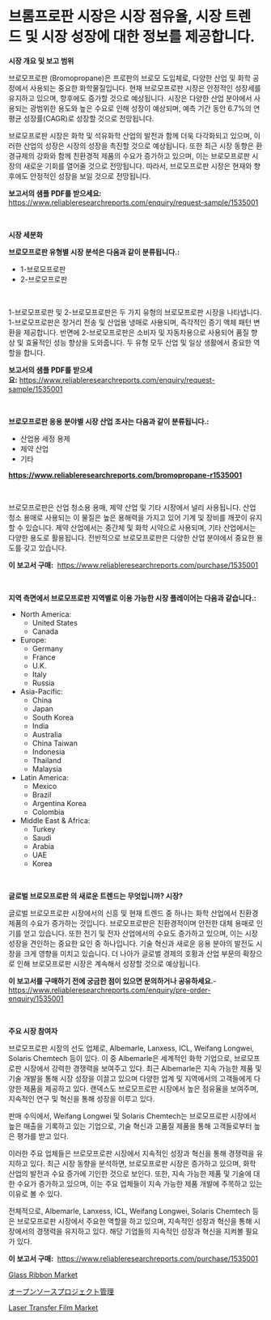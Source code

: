 <p><h1>브롬프로판 시장은 시장 점유율, 시장 트렌드 및 시장 성장에 대한 정보를 제공합니다.</h1></p><p><strong>시장 개요 및 보고 범위</strong></p>
<p><p>브로모프로판 (Bromopropane)은 프로판의 브로모 도입체로, 다양한 산업 및 화학 공정에서 사용되는 중요한 화학물질입니다. 현재 브로모프로판 시장은 안정적인 성장세를 유지하고 있으며, 향후에도 증가할 것으로 예상됩니다. 시장은 다양한 산업 분야에서 사용되는 광범위한 용도와 높은 수요로 인해 성장이 예상되며, 예측 기간 동안 6.7%의 연평균 성장률(CAGR)로 성장할 것으로 전망됩니다.</p><p>브로모프로판 시장은 화학 및 석유화학 산업의 발전과 함께 더욱 다각화되고 있으며, 이러한 산업의 성장은 시장의 성장을 촉진할 것으로 예상됩니다. 또한 최근 시장 동향은 환경규제의 강화와 함께 친환경적 제품의 수요가 증가하고 있으며, 이는 브로모프로판 시장의 새로운 기회를 열어줄 것으로 전망됩니다. 따라서, 브로모프로판 시장은 현재와 향후에도 안정적인 성장을 보일 것으로 전망됩니다.</p></p>
<p><strong>보고서의 샘플 PDF를 받으세요:</strong> <a href="https://www.reliableresearchreports.com/enquiry/request-sample/1535001">https://www.reliableresearchreports.com/enquiry/request-sample/1535001</a></p>
<p>&nbsp;</p>
<p><strong>시장 세분화</strong></p>
<p><strong>브로모프로판 유형별 시장 분석은 다음과 같이 분류됩니다.:</strong></p>
<p><ul><li>1-브로모프로판</li><li>2-브로모프로판</li></ul></p>
<p>&nbsp;</p>
<p><p>1-브로모프로판 및 2-브로모프로판은 두 가지 유형의 브로모프로판 시장을 나타냅니다. 1-브로모프로판은 장거리 전송 및 산업용 냉매로 사용되며, 즉각적인 증기 액체 패턴 변환을 제공합니다. 반면에 2-브로모프로판은 소비자 및 자동차용으로 사용되어 품질 향상 및 효율적인 성능 향상을 도와줍니다. 두 유형 모두 산업 및 일상 생활에서 중요한 역할을 합니다.</p></p>
<p><strong>보고서의 샘플 PDF를 받으세요:</strong>&nbsp;<a href="https://www.reliableresearchreports.com/enquiry/request-sample/1535001">https://www.reliableresearchreports.com/enquiry/request-sample/1535001</a></p>
<p>&nbsp;</p>
<p><strong> 브로모프로판 응용 분야별 시장 산업 조사는 다음과 같이 분류됩니다.:</strong></p>
<p><ul><li>산업용 세정 용제</li><li>제약 산업</li><li>기타</li></ul></p>
<p><strong><a href="https://www.reliableresearchreports.com/bromopropane-r1535001">https://www.reliableresearchreports.com/bromopropane-r1535001</a></strong></p>
<p>&nbsp;</p>
<p><p>브로모프로판은 산업 청소용 용매, 제약 산업 및 기타 시장에서 널리 사용됩니다. 산업 청소 용매로 사용되는 이 물질은 높은 용해력을 가지고 있어 기계 및 장비를 깨끗이 유지할 수 있습니다. 제약 산업에서는 중간체 및 화학 시약으로 사용되며, 기타 산업에서는 다양한 용도로 활용됩니다. 전반적으로 브로모프로판은 다양한 산업 분야에서 중요한 용도를 갖고 있습니다.</p></p>
<p><strong>이 보고서 구매:</strong>&nbsp; <a href="https://www.reliableresearchreports.com/purchase/1535001">https://www.reliableresearchreports.com/purchase/1535001</a></p>
<p>&nbsp;</p>
<p><strong>지역 측면에서 브로모프로판 지역별로 이용 가능한 시장 플레이어는 다음과 같습니다.:</strong></p>
<p><ul>
    <li>
        North America:
        <ul>
            <li>United States</li>
            <li>Canada</li>
        </ul>
    </li>
    <li>
        Europe:
        <ul>
            <li>Germany</li>
            <li>France</li>
            <li>U.K.</li>
            <li>Italy</li>
            <li>Russia</li>
        </ul>
    </li>
    <li>
        Asia-Pacific:
        <ul>
            <li>China</li>
            <li>Japan</li>
            <li>South Korea</li>
            <li>India</li>
            <li>Australia</li>
            <li>China Taiwan</li>
            <li>Indonesia</li>
            <li>Thailand</li>
            <li>Malaysia</li>
        </ul>
    </li>
    <li>
        Latin America:
        <ul>
            <li>Mexico</li>
            <li>Brazil</li>
            <li>Argentina Korea</li>
            <li>Colombia</li>
        </ul>
    </li>
    <li>
        Middle East & Africa:
        <ul>
            <li>Turkey</li>
            <li>Saudi</li>
            <li>Arabia</li>
            <li>UAE</li>
            <li>Korea</li>
        </ul>
    </li>
    </ul></p>
<p>&nbsp;</p>
<p><strong>글로벌 브로모프로판 의 새로운 트렌드는 무엇입니까? 시장?</strong></p>
<p><p>글로벌 브로모프로판 시장에서의 신흥 및 현재 트렌드 중 하나는 화학 산업에서 친환경 제품의 수요가 증가하는 것입니다. 브로모프로판은 친환경적이며 안전한 대체 용매로 인기를 얻고 있습니다. 또한 전기 및 전자 산업에서의 수요도 증가하고 있으며, 이는 시장 성장을 견인하는 중요한 요인 중 하나입니다. 기술 혁신과 새로운 응용 분야의 발전도 시장을 크게 영향을 미치고 있습니다. 더 나아가 글로벌 경제의 호황과 산업 부문의 확장으로 인해 브로모프로판 시장은 계속해서 성장할 것으로 예상됩니다.</p></p>
<p><strong>이 보고서를 구매하기 전에 궁금한 점이 있으면 문의하거나 공유하세요.</strong>- <a href="https://www.reliableresearchreports.com/enquiry/pre-order-enquiry/1535001">https://www.reliableresearchreports.com/enquiry/pre-order-enquiry/1535001</a></p>
<p>&nbsp;</p>
<p><strong>주요 시장 참여자</strong></p>
<p><p>브로모프로판 시장의 선도 업체로, Albemarle, Lanxess, ICL, Weifang Longwei, Solaris Chemtech 등이 있다. 이 중 Albemarle은 세계적인 화학 기업으로, 브로모프로판 시장에서 강력한 경쟁력을 보여주고 있다. 최근 Albemarle은 지속 가능한 제품 및 기술 개발을 통해 시장 성장을 이끌고 있으며 다양한 업계 및 지역에서의 고객들에게 다양한 제품을 제공하고 있다. 랜덱스도 브로모프로판 시장에서 높은 점유율을 보여주며, 지속적인 연구 및 혁신을 통해 성장을 이루고 있다. </p><p>판매 수익에서, Weifang Longwei 및 Solaris Chemtech는 브로모프로판 시장에서 높은 매출을 기록하고 있는 기업으로, 기술 혁신과 고품질 제품을 통해 고객들로부터 높은 평가를 받고 있다. </p><p>이러한 주요 업체들은 브로모프로판 시장에서 지속적인 성장과 혁신을 통해 경쟁력을 유지하고 있다. 최근 시장 동향을 분석하면, 브로모프로판 시장은 증가하고 있으며, 화학 산업의 발전과 수요 증가에 기인한 것으로 보인다. 또한, 지속 가능한 제품 및 기술에 대한 수요가 증가하고 있으며, 이는 주요 업체들이 지속 가능한 제품 개발에 주목하고 있는 이유로 볼 수 있다. </p><p>전체적으로, Albemarle, Lanxess, ICL, Weifang Longwei, Solaris Chemtech 등은 브로모프로판 시장에서 주요한 역할을 하고 있으며, 지속적인 성장과 혁신을 통해 시장에서의 경쟁력을 유지하고 있다. 해당 기업들의 지속적인 성장과 혁신을 지켜볼 필요가 있다.</p></p>
<p><strong>이 보고서 구매:</strong>&nbsp;&nbsp;<a href="https://www.reliableresearchreports.com/purchase/1535001">https://www.reliableresearchreports.com/purchase/1535001</a></p>
<p><p><a href="https://frill-swim-3cd.notion.site/Glass-Ribbon-Market-Size-Market-Share-and-Global-Market-Analysis-Report-2024-2031-48b600a26fd646bd903ed7cf16483980">Glass Ribbon Market</a></p><p><a href="https://medium.com/@thomasbaker655/%E3%82%AA%E3%83%BC%E3%83%97%E3%83%B3%E3%82%BD%E3%83%BC%E3%82%B9%E3%83%97%E3%83%AD%E3%82%B8%E3%82%A7%E3%82%AF%E3%83%88%E3%83%9E%E3%83%8D%E3%82%B8%E3%83%A1%E3%83%B3%E3%83%88%E3%81%AE%E5%B8%82%E5%A0%B4%E8%A6%8F%E6%A8%A1%E3%81%A8%E5%B8%82%E5%A0%B4%E5%8B%95%E5%90%91-%E5%AE%8C%E5%85%A8%E3%81%AA%E6%A5%AD%E7%95%8C%E3%81%AE%E6%A6%82%E8%A6%81-2024%E5%B9%B4%E3%81%8B%E3%82%892031%E5%B9%B4-d07a0dd05e19">オープンソースプロジェクト管理</a></p><p><a href="https://gentle-editor-9db.notion.site/Laser-Transfer-Film-Market-Provides-a-Comprehensive-Analysis-Including-a-Macro-Overview-of-the-Marke-0691b84f1f7b4607b73d09b30330edb2">Laser Transfer Film Market</a></p></p>